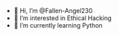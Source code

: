 - 👋 Hi, I’m @Fallen-Angel230
- 👀 I’m interested in Ethical Hacking
- 🌱 I’m currently learning Python
